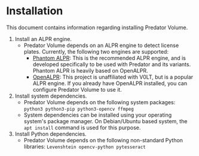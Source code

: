 # Installation

This document contains information regarding installing Predator Volume.

1. Install an ALPR engine.
    - Predator Volume depends on an ALPR engine to detect license plates. Currently, the following two engines are supported:
        - [Phantom ALPR](https://v0lttech.com/phantom.php): This is the recommended ALPR engine, and is developed specifically to be used with Predator and its variants. Phantom ALPR is heavily based on OpenALPR.
        - [OpenALPR](https://github.com/openalpr/openalpr/): This project is unaffiliated with V0LT, but is a popular ALPR engine. If you already have OpenALPR installed, you can configure Predator Volume to use it.
2. Install system dependencies.
    - Predator Volume depends on the following system packages: `python3 python3-pip python3-opencv ffmpeg`
    - System dependencies can be installed using your operating system's package manager. On Debian/Ubuntu based system, the `apt install` command is used for this purpose.
3. Install Python dependencies.
    - Predator Volume depends on the following non-standard Python libraries: `Levenshtein opencv-python pytesseract`
